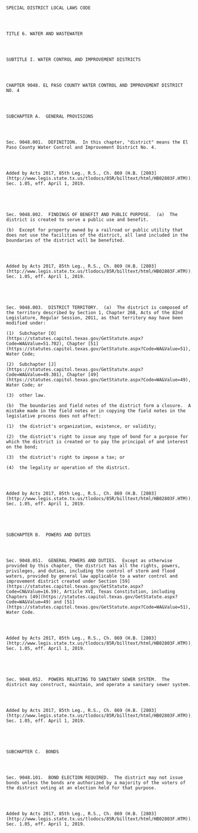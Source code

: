 ﻿
    
    
    	
    					
    
    
    SPECIAL DISTRICT LOCAL LAWS CODE
    
      
    
    
    TITLE 6. WATER AND WASTEWATER
    
      
    
    
    SUBTITLE I. WATER CONTROL AND IMPROVEMENT DISTRICTS
    
      
    
    
    CHAPTER 9048. EL PASO COUNTY WATER CONTROL AND IMPROVEMENT DISTRICT NO. 4
    
      
    
    
    SUBCHAPTER A.  GENERAL PROVISIONS
    
      
    
    
    Sec. 9048.001.  DEFINITION.  In this chapter, "district" means the El Paso County Water Control and Improvement District No. 4.
    
    
    
    
    Added by Acts 2017, 85th Leg., R.S., Ch. 869 (H.B. [2803](http://www.legis.state.tx.us/tlodocs/85R/billtext/html/HB02803F.HTM)), Sec. 1.05, eff. April 1, 2019.
    
    
    
    
    
    Sec. 9048.002.  FINDINGS OF BENEFIT AND PUBLIC PURPOSE.  (a)  The district is created to serve a public use and benefit.
    
    (b)  Except for property owned by a railroad or public utility that does not use the facilities of the district, all land included in the boundaries of the district will be benefited.
    
    
    
    
    Added by Acts 2017, 85th Leg., R.S., Ch. 869 (H.B. [2803](http://www.legis.state.tx.us/tlodocs/85R/billtext/html/HB02803F.HTM)), Sec. 1.05, eff. April 1, 2019.
    
    
    
    
    
    Sec. 9048.003.  DISTRICT TERRITORY.  (a)  The district is composed of the territory described by Section 1, Chapter 268, Acts of the 82nd Legislature, Regular Session, 2011, as that territory may have been modified under:
    
    (1)  Subchapter [O](https://statutes.capitol.texas.gov/GetStatute.aspx?Code=WA&Value=51.702), Chapter [51](https://statutes.capitol.texas.gov/GetStatute.aspx?Code=WA&Value=51), Water Code;
    
    (2)  Subchapter [J](https://statutes.capitol.texas.gov/GetStatute.aspx?Code=WA&Value=49.301), Chapter [49](https://statutes.capitol.texas.gov/GetStatute.aspx?Code=WA&Value=49), Water Code; or
    
    (3)  other law.
    
    (b)  The boundaries and field notes of the district form a closure.  A mistake made in the field notes or in copying the field notes in the legislative process does not affect:
    
    (1)  the district's organization, existence, or validity;
    
    (2)  the district's right to issue any type of bond for a purpose for which the district is created or to pay the principal of and interest on the bond;
    
    (3)  the district's right to impose a tax; or
    
    (4)  the legality or operation of the district.
    
    
    
    
    Added by Acts 2017, 85th Leg., R.S., Ch. 869 (H.B. [2803](http://www.legis.state.tx.us/tlodocs/85R/billtext/html/HB02803F.HTM)), Sec. 1.05, eff. April 1, 2019.
    
    
    
    
    
    SUBCHAPTER B.  POWERS AND DUTIES
    
      
    
    
    Sec. 9048.051.  GENERAL POWERS AND DUTIES.  Except as otherwise provided by this chapter, the district has all the rights, powers, privileges, and duties, including the control of storm and flood waters, provided by general law applicable to a water control and improvement district created under Section [59](https://statutes.capitol.texas.gov/GetStatute.aspx?Code=CN&Value=16.59), Article XVI, Texas Constitution, including Chapters [49](https://statutes.capitol.texas.gov/GetStatute.aspx?Code=WA&Value=49) and [51](https://statutes.capitol.texas.gov/GetStatute.aspx?Code=WA&Value=51), Water Code.
    
    
    
    
    Added by Acts 2017, 85th Leg., R.S., Ch. 869 (H.B. [2803](http://www.legis.state.tx.us/tlodocs/85R/billtext/html/HB02803F.HTM)), Sec. 1.05, eff. April 1, 2019.
    
    
    
    
    
    Sec. 9048.052.  POWERS RELATING TO SANITARY SEWER SYSTEM.  The district may construct, maintain, and operate a sanitary sewer system.
    
    
    
    
    Added by Acts 2017, 85th Leg., R.S., Ch. 869 (H.B. [2803](http://www.legis.state.tx.us/tlodocs/85R/billtext/html/HB02803F.HTM)), Sec. 1.05, eff. April 1, 2019.
    
    
    
    
    
    SUBCHAPTER C.  BONDS
    
      
    
    
    Sec. 9048.101.  BOND ELECTION REQUIRED.  The district may not issue bonds unless the bonds are authorized by a majority of the voters of the district voting at an election held for that purpose.
    
    
    
    
    Added by Acts 2017, 85th Leg., R.S., Ch. 869 (H.B. [2803](http://www.legis.state.tx.us/tlodocs/85R/billtext/html/HB02803F.HTM)), Sec. 1.05, eff. April 1, 2019.
    
    
    
    
    				
